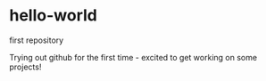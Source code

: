 # hello-world
first repository

Trying out github for the first time - excited to get working on some projects!
